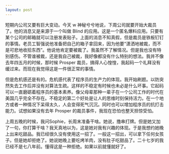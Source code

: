 ```yaml
---
layout: post
---
```


短期内公司又要有巨大变动。今天 w 神秘兮兮地说，下周公司就要开始大裁员了。他的消息又是来源于一个叫做 Blind 的应用。这是一个匿名爆料应用。只要有某个公司的邮箱就可以注册发表贴子。上面的消息不知真假，但是裁员是铁板钉钉的事情。老员工智强说他准备把自己的箱子拿回来，因为他要“潇洒地被裁，而不是可悲地收拾东西”。他说他肯定要被裁了。我虽然不了解情况。但是我也没有特别感伤。不管谁被裁，还是我自己被裁，我好像都没有什么特别的想法。我并不像去年四五月的时候，那时候 Prosper 裁员，搞得人心惶惶，我起码一个礼拜没有缓过来。而现在我觉得这是一件很正常的事情。

但是危机感还是有的。危机感代表了程序员的生产力的体现。我开始刷题。以防突然失去工作后并没有对算法生疏。这样的不稳定有时候也未必是什么坏事。它起码可以一直磨砺着程序员的基本素养。像父母辈那种一辈子在一个公司工作的时代在美国几乎完全不存在。不稳定的第二个好处是让人的思维时刻保持活力。在一个地方或者一种情况下呆得太久，人会变得死气沉沉。同时也可以增加程序员的抗打击能力。试想如果没有去年 Prosper 的裁员事件，我现在恐怕也整天担惊受怕。

上周五晚的时候，我问Sophie，长周末准备干啥。她说，撸串打牌。但是她又加了一句，你打算干啥？我天真地以为，这是她对我有兴趣的体现。于是我想约她晚上出来吃甜品。我已经很久没有使用这一招了。一般这一招出，可以拿下任何女孩子。但是她却拒绝了。她说她晚上要吃烤羊肉，没有肚子吃甜品了。二十七岁的我已经不是七八年前。懂得这是一种拒绝。如果以前就懂就好了。
